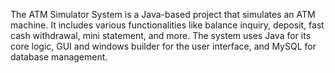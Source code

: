 The ATM Simulator System is a Java-based project that simulates an ATM machine. It includes various functionalities like balance inquiry, deposit, fast cash withdrawal, mini statement, and more. The system uses Java for its core logic, GUI and windows builder for the user interface, and MySQL for database management.
